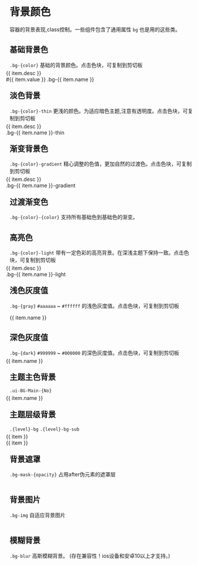 # 背景颜色

容器的背景表现,class控制。一些组件包含了通用属性 `bg` 也是用的这些类。

## 基础背景色

`.bg-{color}` 基础的背景颜色。点击色块，可复制到剪切板

<div class="ui-grid ui-cols-1 ui-cols-sm-2 ui-cols-md-2 ui-cols-lg-2 ui-cols-xl-4 ui-cols-xxl-8" style="margin: -10px;">
    <div class="p-3 ui-item" v-for="(item,index) in color" :key="index">
        <div class="radius p-4 item" :class="'bg-' + item.name" @click="copyText('bg-' + item.name)">
            <div class="text-xl pb-3">{{ item.desc }}</div>
            <div class="text-sm flex-bar">
                <span class="text-ABC">#{{ item.value }}</span>
                <span>.bg-{{ item.name }}</span>
            </div>
        </div>
    </div>
</div>


## 淡色背景

`.bg-{color}-thin` 更浅的颜色。为适应暗色主题,注意有透明度。点击色块，可复制到剪切板

<div class="ui-grid ui-cols-1 ui-cols-sm-2 ui-cols-md-2 ui-cols-lg-2 ui-cols-xl-4 ui-cols-xxl-8" style="margin: -10px;">
    <div class="p-3 ui-item" v-for="(item,index) in color" :key="index">
        <div class="radius p-4 item" :class="'bg-' + item.name + '-thin'" @click="copyText('bg-' + item.name + '-thin')">
            <div class="text-xl pb-3">{{ item.desc }}</div>
            <div class="text-sm flex-bar">
                <span>.bg-{{ item.name }}-thin</span>
            </div>
        </div>
    </div>
</div>

## 渐变背景色

`.bg-{color}-gradient` 精心调整的色值，更加自然的过渡色。点击色块，可复制到剪切板

<div class="ui-grid ui-cols-1 ui-cols-sm-2 ui-cols-md-2 ui-cols-lg-2 ui-cols-xl-4 ui-cols-xxl-8" style="margin: -10px;">
    <div class="p-3 ui-item" v-for="(item,index) in color" :key="index">
        <div class="radius p-4 item" :class="'bg-' + item.name + '-gradient'" @click="copyText('bg-' + item.name + '-gradient')">
            <div class="text-xl pb-3">{{ item.desc }}</div>
            <div class="text-sm flex-bar">
                <span>.bg-{{ item.name }}-gradient</span>
            </div>
        </div>
    </div>
</div>

## 过渡渐变色

`.bg-{color}-{color}` 支持所有基础色到基础色的渐变。

## 高亮色

`.bg-{color}-light` 带有一定色彩的高亮背景。在深浅主题下保持一致。点击色块，可复制到剪切板

<div class="ui-grid ui-cols-1 ui-cols-sm-2 ui-cols-md-2 ui-cols-lg-2 ui-cols-xl-4 ui-cols-xxl-8" style="margin: -10px;">
    <div class="p-3 ui-item" v-for="(item,index) in color" :key="index">
        <div class="radius p-4 item" :class="'bg-' + item.name + '-light'" @click="copyText('bg-' + item.name + '-light')">
            <div class="text-xl pb-3">{{ item.desc }}</div>
            <div class="text-sm flex-bar">
                <span>.bg-{{ item.name }}-light</span>
            </div>
        </div>
    </div>
</div>

## 浅色灰度值

`.bg-{gray}` `#aaaaaa` ~ `#ffffff` 的浅色灰度值。点击色块，可复制到剪切板

<div class="ui-grid ui-cols-1 ui-cols-sm-2 ui-cols-md-2 ui-cols-lg-2 ui-cols-xl-4 ui-cols-xxl-8 bg-dark-3 radius">
    <div class="p-3 ui-item" v-for="(item,index) in gray" :key="index">
        <div class="radius p-4 item" :class="'bg-' + item.name" @click="copyText('bg-' + item.name)">{{ item.name }}</div>
    </div>
</div>

## 深色灰度值

`.bg-{dark}` `#999999` ~ `#000000` 的深色灰度值。点击色块，可复制到剪切板

<div class="ui-grid ui-cols-1 ui-cols-sm-2 ui-cols-md-2 ui-cols-lg-2 ui-cols-xl-4 ui-cols-xxl-8" style="margin: -10px;">
    <div class="p-3 ui-item" v-for="(item,index) in dark" :key="index">
        <div class="radius p-4 item" :class="'bg-' + item.name" @click="copyText('bg-' + item.name)">{{ item.name }}</div>
    </div>
</div>

## 主题主色背景

`.ui-BG-Main-{No}`

<div class="ui-grid ui-cols-1 ui-cols-sm-2 ui-cols-md-2 ui-cols-lg-2 ui-cols-xl-4 ui-cols-xxl-8" style="margin: -10px;">
    <div class="p-3 ui-item" v-for="(item,index) in themeColor" :key="index">
        <div class="radius p-4 item" :class="'ui-BG-Main-' + (index + 1)" @click="copyText('ui-BG-Main-' + (index + 1))">{{ item.name }}</div>
    </div>
</div>

## 主题层级背景

`.{level}-bg` `.{level}-bg-sub`

<div class="ui-grid ui-cols-1 ui-cols-sm-2 ui-cols-md-2 ui-cols-lg-2 ui-cols-xl-4 ui-cols-xxl-8" style="margin: -10px;">
    <div class="p-3 ui-item" v-for="(item,index) in level" :key="index">
        <div class="radius p-4 item border" :class="item + '-bg'" @click="copyText(item + '-bg')">{{ item }}</div>
    </div>
    <div class="p-3 ui-item" v-for="(item,index) in level" :key="index">
        <div class="radius p-4 item border" :class="item + '-bg-sub'" @click="copyText(item + '-bg-sub')">{{ item }}</div>
    </div>
</div>

## 背景遮罩

`.bg-mask-{opacity}` 占用after伪元素的遮罩层

<img :src="getImgUrl('background/background1.png')" class="medium-zoom-image">

## 背景图片

`.bg-img` 自适应背景图片

<img :src="getImgUrl('background/background2.png')" class="medium-zoom-image">

## 模糊背景

`.bg-blur` 高斯模糊背景。 (存在兼容性！ios设备和安卓10以上才支持。)

<img :src="getImgUrl('background/background3.png')" class="medium-zoom-image">


<script setup>
const color = [
    { name: 'yellow', value: 'fbbd08', desc: '明黄' },
    { name: 'orange', value: 'f37b1d', desc: '橘橙' },
    { name: 'red', value: 'e54d42', desc: '嫣红' },
    { name: 'pink', value: 'e03997', desc: '桃粉' },
    { name: 'mauve', value: 'b745cb', desc: '木槿' },
    { name: 'purple', value: '905ddf', desc: '姹紫' },
    { name: 'blue', value: '0081ff', desc: '海蓝' },
    { name: 'cyan', value: '1cbbb4', desc: '天青' },
    { name: 'green', value: '3eb93b', desc: '森绿' },
    { name: 'olive', value: '8dc63f', desc: '橄榄' },
    { name: 'grey', value: '8799a3', desc: '玄灰' },
    { name: 'brown', value: 'a5673f', desc: '棕褐' }
];
const gray = [
    { name: 'white', value: 'ffffff' },
    { name: 'gray-f', value: 'f8f9fa' },
    { name: 'gray-e', value: 'eeeeee' },
    { name: 'gray-d', value: 'dddddd' },
    { name: 'gray-c', value: 'cccccc' },
    { name: 'gray-b', value: 'bbbbbb' },
    { name: 'gray-a', value: 'aaaaaa' }
];
const dark = [
    { name: 'dark-9', value: '999999' },
    { name: 'dark-8', value: '888888' },
    { name: 'dark-7', value: '777777' },
    { name: 'dark-6', value: '666666' },
    { name: 'dark-5', value: '555555' },
    { name: 'dark-4', value: '444444' },
    { name: 'dark-3', value: '333333' },
    { name: 'dark-2', value: '222222' },
    { name: 'dark-1', value: '111111' },
    { name: 'black', value: '000000' }
];
const themeColor = [
    { name: 'a', value: '0081ff' }, 
    { name: 'b', value: '2ca5f9' }, 
    { name: 'c', value: '2ccbf9' }, 
    { name: 'd', value: 'b2d4fe' }
];
const level = ['page', 'box', 'menu'];

function getImgUrl(url) {
    if(base === '/') {
        return docImagesUrl.github + url;
    } else {
        return docImagesUrl.gitee + url;
    }
}

//复制文本
function copyText(text) {
    let createInput = document.createElement('textarea');
    createInput.value = text;
    document.body.appendChild(createInput);
    createInput.select();
    document.execCommand('Copy');
    createInput.className = 'createInput';
    createInput.style.display = 'none';
};
</script>
